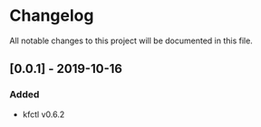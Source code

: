 # Changelog

All notable changes to this project will be documented in this file.

## [0.0.1] - 2019-10-16

### Added

- kfctl v0.6.2

